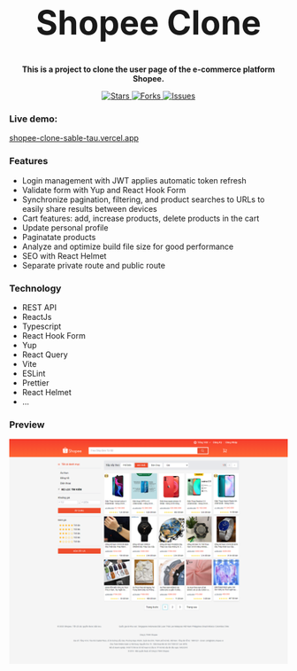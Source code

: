 <h1 align="center" style="font-size: 60px">Shopee Clone</h1>

<div style="text-align: center;"><strong>This is a project to clone the user page of the e-commerce platform Shopee.</strong></div>

<p align="center">
  <a href="https://github.com/tvanlong/shopee-clone">
    <img alt="Stars" src="https://badgen.net/github/stars/tvanlong/shopee-clone">
  </a>
  <a href="https://github.com/tvanlong/shopee-clone">
    <img alt="Forks" src="https://badgen.net/github/forks/tvanlong/shopee-clone">
  </a>
  <a href="https://github.com/tvanlong/shopee-clone/issues">
    <img alt="Issues" src="https://badgen.net/github/issues/tvanlong/shopee-clone">
  </a>
</p>


### Live demo: 

[shopee-clone-sable-tau.vercel.app](shopee-clone-sable-tau.vercel.app)

### Features

- Login management with JWT applies automatic token refresh
- Validate form with Yup and React Hook Form
- Synchronize pagination, filtering, and product searches to URLs to easily share results between devices
- Cart features: add, increase products, delete products in the cart
- Update personal profile
- Paginatate products
- Analyze and optimize build file size for good performance
- SEO with React Helmet
- Separate private route and public route

### Technology

- REST API
- ReactJs
- Typescript
- React Hook Form
- Yup
- React Query
- Vite
- ESLint
- Prettier
- React Helmet
- ...

### Preview

![Alt text](src/assets/images/shopee-clone.png)